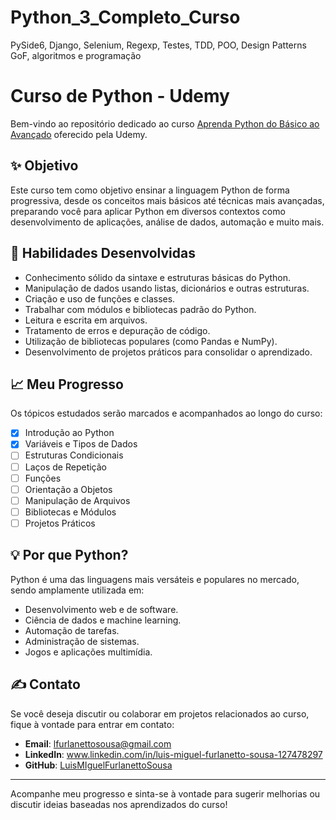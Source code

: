 # Python_3_Completo_Curso
 PySide6, Django, Selenium, Regexp, Testes, TDD, POO, Design Patterns GoF, algoritmos e programação
 # Curso de Python - Udemy

Bem-vindo ao repositório dedicado ao curso [Aprenda Python do Básico ao Avançado](https://www.udemy.com/share/101rZm3@OxAWm9DzyZWV9RDS0qDG_wCZu1NN6RNcmL4uVxJTLMmyYP82rZ8NvGmj0s7Lt9e74Q==/) oferecido pela Udemy.

## ✨ Objetivo
Este curso tem como objetivo ensinar a linguagem Python de forma progressiva, desde os conceitos mais básicos até técnicas mais avançadas, preparando você para aplicar Python em diversos contextos como desenvolvimento de aplicações, análise de dados, automação e muito mais.

## 🔧 Habilidades Desenvolvidas
- Conhecimento sólido da sintaxe e estruturas básicas do Python.
- Manipulação de dados usando listas, dicionários e outras estruturas.
- Criação e uso de funções e classes.
- Trabalhar com módulos e bibliotecas padrão do Python.
- Leitura e escrita em arquivos.
- Tratamento de erros e depuração de código.
- Utilização de bibliotecas populares (como Pandas e NumPy).
- Desenvolvimento de projetos práticos para consolidar o aprendizado.

## 📈 Meu Progresso
Os tópicos estudados serão marcados e acompanhados ao longo do curso:

- [x] Introdução ao Python
- [x] Variáveis e Tipos de Dados
- [ ] Estruturas Condicionais
- [ ] Laços de Repetição
- [ ] Funções
- [ ] Orientação a Objetos
- [ ] Manipulação de Arquivos
- [ ] Bibliotecas e Módulos
- [ ] Projetos Práticos

## 💡 Por que Python?
Python é uma das linguagens mais versáteis e populares no mercado, sendo amplamente utilizada em:
- Desenvolvimento web e de software.
- Ciência de dados e machine learning.
- Automação de tarefas.
- Administração de sistemas.
- Jogos e aplicações multimídia.

## ✍️ Contato
Se você deseja discutir ou colaborar em projetos relacionados ao curso, fique à vontade para entrar em contato:

- **Email**: [lfurlanettosousa@gmail.com](lfurlanettosousa@gmail.com)
- **LinkedIn**: [www.linkedin.com/in/luis-miguel-furlanetto-sousa-127478297
](www.linkedin.com/in/luis-miguel-furlanetto-sousa-127478297)
- **GitHub**: [LuisMIguelFurlanettoSousa]([https://github.com/](https://github.com/LuisMIguelFurlanettoSousa))

---

Acompanhe meu progresso e sinta-se à vontade para sugerir melhorias ou discutir ideias baseadas nos aprendizados do curso!


